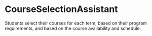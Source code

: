 CourseSelectionAssistant
========================

Students select their courses for each term, based on their program requirements, and based on the course availability and schedule.
